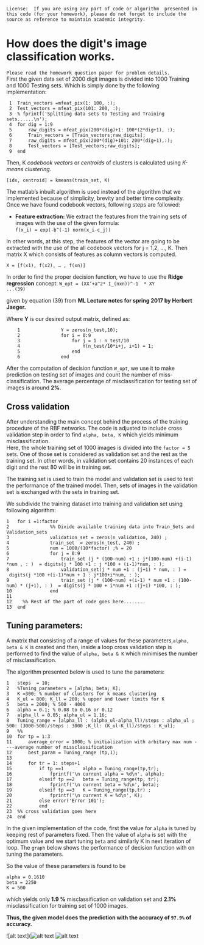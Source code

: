 `License:  If you are using any part of code or algorithm  presented in this code (for your homework), please do not forget to include the source as reference to maintain academic integrity.`How does the digit's image classification works.================================`Please read the homework question paper for problem details.`  First the given data set of 2000 digit images is divided into 1000 Training and 1000 Testing sets. Which is simply done by the following implementation:     1	Train_vectors =mfeat_pix(1: 100, :); 	 2	Test_vectors = mfeat_pix(101: 200, :);  	 3	% fprintf('Splitting data sets to Testing and Training sets......\n');	 4	for dig = 1:9 	 5	    raw_digits = mfeat_pix(200*(dig)+1: 100*(2*dig+1), :); 	 6	    Train_vectors = [Train_vectors;raw_digits];	 7	    raw_digits = mfeat_pix(200*(dig)+101: 200*(dig+1),:);	 8	    Test_vectors = [Test_vectors;raw_digits];	 9	end 	Then, K *codebook vectors* or *centroids* of clusters is calculated using *K-means clustering*.`[idx, centroid] = kmeans(train_set, K)`The matlab’s inbuilt algorithm is used instead of the algorithm that we implemented because of simplicity, brevity and better time complexity.  Once we have found codebook vectors, following steps are followed:  * **Feature extraction:** We extract the features from the training sets of images with the use of the given formula:  `f(x_i) = exp(-b^(-1) norm(x_i-c_j))`  In other words, at this step, the features of the  vector are going to be extracted with the use of the all codebook vectors  for j = 1,2, …, K. Then matrix X which consists of features as column vectors is computed.`X = [f(x1), f(x2), … , f(xn)]`In order to find the proper decision function, we have to use the **Ridge regression** concept:`W_opt = (XX’+a^2* I_(nxn))^-1  * XY               ...(39)`given by equation (39) from **ML Lecture notes for spring 2017 by Herbert Jaeger.**Where **Y** is our desired output matrix, defined as:  		1	            Y = zeros(n_test,10);		2	            for i = 0:9		3	                for j = 1 : n_test/10		4	                    Y(n_test/10*i+j, i+1) = 1;		5	                end		6	            endAfter the computation of decision function `W_opt`,  we use it to make prediction on testing set of images and count the number of miss-classification. The average percentage of misclassification for testing set of images is around **2%**. Cross validation-------------------After understanding the main concept behind the process of the training procedure of the RBF networks. The code is adjusted to include cross validation step in order to find `alpha, beta, K` which yields minimum misclassification.  Here, the whole training set of 1000 images is divided into the `factor = 5` sets. One of those set is considered as validation set and the rest as the training set. In other words, in validation set contains 20 instances of each digit and the rest 80 will be in training set.The training set is used to train the model and validation set is used to test the performance of the trained model. Then, sets of images in the validation set is exchanged with the sets in training set.We subdivide the training dataset into training and validation set using following algorithm:	1	for i =1:factor	2	            %% Divide available training data into Train_Sets and Validation_sets	3	            validation_set = zeros(n_validation, 240) ;	4	            train_set  = zeros(n_test, 240) ;	5	            num = 1000/(10*factor) ;% = 20	6	            for j = 0:9	7	                train_set (j * (100-num) +1 : j*(100-num) +(i-1) *num , : )  = digits(j * 100 +1 : j *100 + (i-1)*num, : );	8	                validation_set(j * num +1 : (j+1) * num, : ) =  digits(j *100 +(i-1)*num + 1 : j*100+i*num, : );	9	                train_set (j * (100-num) +(i-1) * num +1 : (100-num) * (j+1), : )  = digits(j * 100 + i*num +1 :(j+1) *100, : );	10	            end	11	 	12	  %% Rest of the part of code goes here........	13	endTuning parameters: ----------- A matrix that consisting of  a range of values for these parameters,`alpha, beta & K`  is created and then, inside a loop cross validation step is performed to find the value of `alpha, beta & K` which minimises the number of misclassification.The algorithm presented below is used to tune the parameters:	1	steps  = 10;		2	%Tuning_parameters = [alpha; beta; K];	3	K =300; % number of clusters for k means clustering	4	K_ul = 800; K_ll = 200; % upper and lower limits for K	5	beta = 2000; % 500 - 4000	6	alpha = 0.1; % 0.08 to 0.16 or 0.12	7	alpha_ll = 0.05; alpha_ul = 1.16;	8	Tuning_range = [alpha_ll : (alpha_ul-alpha_ll)/steps : alpha_ul ; 500: (3000-500)/steps : 3000 ;K_ll: (K_ul-K_ll)/steps : K_ul];	9	%%	10	for tp = 1:3	11	    average_error = 1000; % initialization with arbitary max num ----average number of missclassification	12	    best_param = Tuning_range (tp,1);	13	        	14	    for tr = 1: steps+1	15	        if tp ==1       alpha = Tuning_range(tp,tr);	16	            fprintf('\n current alpha = %d\n', alpha);	17	        elseif tp ==2   beta = Tuning_range(tp, tr);	18	            fprintf('\n current beta = %d\n', beta);	19	        elseif tp ==3   K = Tuning_range(tp,tr) ;	20	            fprintf('\n current K = %d\n', K);	21	        else error('Error 101');	22	        end	23	%% cross validation goes here	24	endIn the given implementation of the code, first the value for `alpha` is tuned by keeping rest of parameters fixed. Then the value of `alpha`  is set with the optimum value and we start tuning `beta` and similarly K in next iteration of loop. The `graph` below shows the performance of decision function with on tuning the parameters.   So the value of these parameters is found to be   	alpha = 0.1610	beta = 2250	K = 500which yields only  **1.9 %** misclassification on validation set and **2.1%** misclassification for training set of 1000 images.**Thus, the given model does the prediction with the accuracy of `97.9%` of accuracy.**![alt text](![alt text](/path/img.jpg "Tuning alpha with constant K and beta") ![alt text](https://github.com/aerolalit/Machine-Learning/blob/master/Linear_Regression/Graph.png)